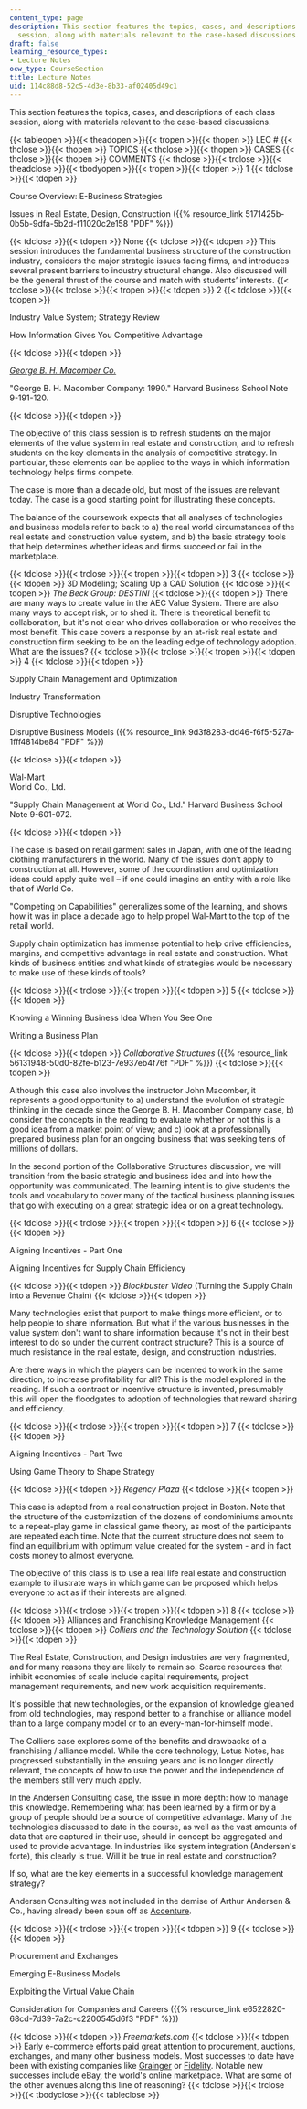 ```yaml
---
content_type: page
description: This section features the topics, cases, and descriptions of each class
  session, along with materials relevant to the case-based discussions.
draft: false
learning_resource_types:
- Lecture Notes
ocw_type: CourseSection
title: Lecture Notes
uid: 114c88d8-52c5-4d3e-8b33-af02405d49c1
---
```

This section features the topics, cases, and descriptions of each class session, along with materials relevant to the case-based discussions.

{{< tableopen >}}{{< theadopen >}}{{< tropen >}}{{< thopen >}}
LEC #
{{< thclose >}}{{< thopen >}}
TOPICS
{{< thclose >}}{{< thopen >}}
CASES
{{< thclose >}}{{< thopen >}}
COMMENTS
{{< thclose >}}{{< trclose >}}{{< theadclose >}}{{< tbodyopen >}}{{< tropen >}}{{< tdopen >}}
1
{{< tdclose >}}{{< tdopen >}}

Course Overview: E-Business Strategies

Issues in Real Estate, Design, Construction ({{% resource_link 5171425b-0b5b-9dfa-5b2d-f11020c2e158 "PDF" %}})

{{< tdclose >}}{{< tdopen >}}
None
{{< tdclose >}}{{< tdopen >}}
This session introduces the fundamental business structure of the construction industry, considers the major strategic issues facing firms, and introduces several present barriers to industry structural change. Also discussed will be the general thrust of the course and match with students’ interests.
{{< tdclose >}}{{< trclose >}}{{< tropen >}}{{< tdopen >}}
2
{{< tdclose >}}{{< tdopen >}}

Industry Value System; Strategy Review

How Information Gives You Competitive Advantage

{{< tdclose >}}{{< tdopen >}}

[*George B. H. Macomber Co.*](http://businessdirectory.bizjournals.com/boston/construction/964997/george-b-h--macomber-company-inc.html)

"George B. H. Macomber Company: 1990." Harvard Business School Note 9-191-120.

{{< tdclose >}}{{< tdopen >}}

The objective of this class session is to refresh students on the major elements of the value system in real estate and construction, and to refresh students on the key elements in the analysis of competitive strategy. In particular, these elements can be applied to the ways in which information technology helps firms compete.

The case is more than a decade old, but most of the issues are relevant today. The case is a good starting point for illustrating these concepts.

The balance of the coursework expects that all analyses of technologies and business models refer to back to a) the real world circumstances of the real estate and construction value system, and b) the basic strategy tools that help determines whether ideas and firms succeed or fail in the marketplace.

{{< tdclose >}}{{< trclose >}}{{< tropen >}}{{< tdopen >}}
3
{{< tdclose >}}{{< tdopen >}}
3D Modeling; Scaling Up a CAD Solution
{{< tdclose >}}{{< tdopen >}}
*The Beck Group: DESTINI*
{{< tdclose >}}{{< tdopen >}}
There are many ways to create value in the AEC Value System. There are also many ways to accept risk, or to shed it. There is theoretical benefit to collaboration, but it's not clear who drives collaboration or who receives the most benefit. This case covers a response by an at-risk real estate and construction firm seeking to be on the leading edge of technology adoption. What are the issues?
{{< tdclose >}}{{< trclose >}}{{< tropen >}}{{< tdopen >}}
4
{{< tdclose >}}{{< tdopen >}}

Supply Chain Management and Optimization

Industry Transformation

Disruptive Technologies

Disruptive Business Models ({{% resource_link 9d3f8283-dd46-f6f5-527a-1fff4814be84 "PDF" %}})

{{< tdclose >}}{{< tdopen >}}

Wal-Mart    
World Co., Ltd.

"Supply Chain Management at World Co., Ltd." Harvard Business School Note 9-601-072.

{{< tdclose >}}{{< tdopen >}}

The case is based on retail garment sales in Japan, with one of the leading clothing manufacturers in the world. Many of the issues don’t apply to construction at all. However, some of the coordination and optimization ideas could apply quite well – if one could imagine an entity with a role like that of World Co.

"Competing on Capabilities" generalizes some of the learning, and shows how it was in place a decade ago to help propel Wal-Mart to the top of the retail world.

Supply chain optimization has immense potential to help drive efficiencies, margins, and competitive advantage in real estate and construction. What kinds of business entities and what kinds of strategies would be necessary to make use of these kinds of tools?

{{< tdclose >}}{{< trclose >}}{{< tropen >}}{{< tdopen >}}
5
{{< tdclose >}}{{< tdopen >}}

Knowing a Winning Business Idea When You See One

Writing a Business Plan

{{< tdclose >}}{{< tdopen >}}
*Collaborative Structures* ({{% resource_link 56131948-50d0-82fe-b123-7e937eb4f76f "PDF" %}})
{{< tdclose >}}{{< tdopen >}}

Although this case also involves the instructor John Macomber, it represents a good opportunity to a) understand the evolution of strategic thinking in the decade since the George B. H. Macomber Company case, b) consider the concepts in the reading to evaluate whether or not this is a good idea from a market point of view; and c) look at a professionally prepared business plan for an ongoing business that was seeking tens of millions of dollars.

In the second portion of the Collaborative Structures discussion, we will transition from the basic strategic and business idea and into how the opportunity was communicated. The learning intent is to give students the tools and vocabulary to cover many of the tactical business planning issues that go with executing on a great strategic idea or on a great technology.

{{< tdclose >}}{{< trclose >}}{{< tropen >}}{{< tdopen >}}
6
{{< tdclose >}}{{< tdopen >}}

Aligning Incentives - Part One

Aligning Incentives for Supply Chain Efficiency

{{< tdclose >}}{{< tdopen >}}
*Blockbuster Video* (Turning the Supply Chain into a Revenue Chain)
{{< tdclose >}}{{< tdopen >}}

Many technologies exist that purport to make things more efficient, or to help people to share information. But what if the various businesses in the value system don't want to share information because it's not in their best interest to do so under the current contract structure? This is a source of much resistance in the real estate, design, and construction industries.

Are there ways in which the players can be incented to work in the same direction, to increase profitability for all? This is the model explored in the reading. If such a contract or incentive structure is invented, presumably this will open the floodgates to adoption of technologies that reward sharing and efficiency.

{{< tdclose >}}{{< trclose >}}{{< tropen >}}{{< tdopen >}}
7
{{< tdclose >}}{{< tdopen >}}

Aligning Incentives - Part Two

Using Game Theory to Shape Strategy

{{< tdclose >}}{{< tdopen >}}
*Regency Plaza*
{{< tdclose >}}{{< tdopen >}}

This case is adapted from a real construction project in Boston. Note that the structure of the customization of the dozens of condominiums amounts to a repeat-play game in classical game theory, as most of the participants are repeated each time. Note that the current structure does not seem to find an equilibrium with optimum value created for the system - and in fact costs money to almost everyone.

The objective of this class is to use a real life real estate and construction example to illustrate ways in which game can be proposed which helps everyone to act as if their interests are aligned.

{{< tdclose >}}{{< trclose >}}{{< tropen >}}{{< tdopen >}}
8
{{< tdclose >}}{{< tdopen >}}
Alliances and Franchising Knowledge Management
{{< tdclose >}}{{< tdopen >}}
*Colliers and the Technology Solution*
{{< tdclose >}}{{< tdopen >}}

The Real Estate, Construction, and Design industries are very fragmented, and for many reasons they are likely to remain so. Scarce resources that inhibit economies of scale include capital requirements, project management requirements, and new work acquisition requirements.

It's possible that new technologies, or the expansion of knowledge gleaned from old technologies, may respond better to a franchise or alliance model than to a large company model or to an every-man-for-himself model.

The Colliers case explores some of the benefits and drawbacks of a franchising / alliance model. While the core technology, Lotus Notes, has progressed substantially in the ensuing years and is no longer directly relevant, the concepts of how to use the power and the independence of the members still very much apply.

In the Andersen Consulting case, the issue in more depth: how to manage this knowledge. Remembering what has been learned by a firm or by a group of people should be a source of competitive advantage. Many of the technologies discussed to date in the course, as well as the vast amounts of data that are captured in their use, should in concept be aggregated and used to provide advantage. In industries like system integration (Andersen's forte), this clearly is true. Will it be true in real estate and construction?

If so, what are the key elements in a successful knowledge management strategy?

Andersen Consulting was not included in the demise of Arthur Andersen & Co., having already been spun off as [Accenture](http://www.accenture.com/us-en/company/Pages/index.aspx).

{{< tdclose >}}{{< trclose >}}{{< tropen >}}{{< tdopen >}}
9
{{< tdclose >}}{{< tdopen >}}

Procurement and Exchanges

Emerging E-Business Models

Exploiting the Virtual Value Chain

Consideration for Companies and Careers ({{% resource_link e6522820-68cd-7d39-7a2c-c2200545d6f3 "PDF" %}})

{{< tdclose >}}{{< tdopen >}}
*Freemarkets.com*
{{< tdclose >}}{{< tdopen >}}
Early e-commerce efforts paid great attention to procurement, auctions, exchanges, and many other business models. Most successes to date have been with existing companies like [Grainger](http://www.grainger.com/Grainger/wwg/start.shtml) or [Fidelity](https://www.fidelity.com/). Notable new successes include eBay, the world's online marketplace. What are some of the other avenues along this line of reasoning?
{{< tdclose >}}{{< trclose >}}{{< tbodyclose >}}{{< tableclose >}}